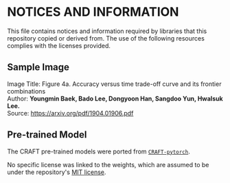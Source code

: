# NOTICES AND INFORMATION

This file contains notices and information required by libraries that this repository copied or derived from. The use of the following resources complies with the licenses provided.

## Sample Image

Image Title: Figure 4a. Accuracy versus time trade-off curve and its frontier combinations  
Author: **Youngmin Baek, Bado Lee, Dongyoon Han, Sangdoo Yun, Hwalsuk Lee.**  
Source: <https://arxiv.org/pdf/1904.01906.pdf>  

## Pre-trained Model

The CRAFT pre-trained models were ported from
[`CRAFT-pytorch`](https://github.com/clovaai/CRAFT-pytorch?tab=readme-ov-file#test-instruction-using-pretrained-model).

No specific license was linked to the weights, which are assumed to be under the repository's
[MIT license](https://github.com/clovaai/CRAFT-pytorch/blob/master/LICENSE).
